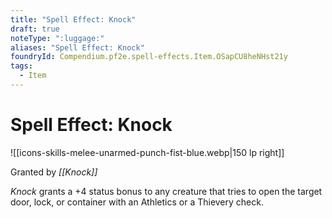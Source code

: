 ```yaml
---
title: "Spell Effect: Knock"
draft: true
noteType: ":luggage:"
aliases: "Spell Effect: Knock"
foundryId: Compendium.pf2e.spell-effects.Item.OSapCU8heNHst21y
tags:
  - Item
---
```


# Spell Effect: Knock
![[icons-skills-melee-unarmed-punch-fist-blue.webp|150 lp right]]

Granted by _[[Knock]]_

_Knock_ grants a +4 status bonus to any creature that tries to open the target door, lock, or container with an Athletics or a Thievery check.
